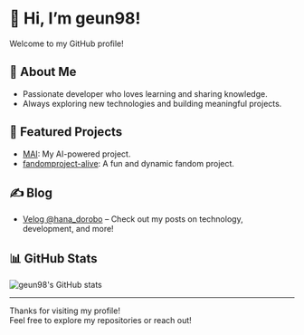 # 👋 Hi, I’m geun98!

Welcome to my GitHub profile!

## 🚀 About Me
- Passionate developer who loves learning and sharing knowledge.
- Always exploring new technologies and building meaningful projects.

## 🌟 Featured Projects

- [MAI](https://github.com/geun98/MAI): My AI-powered project.  
- [fandomproject-alive](https://github.com/geun98/fandomproject-alive): A fun and dynamic fandom project.

## ✍️ Blog

- [Velog @hana_dorobo](https://velog.io/@hana_dorobo/posts) – Check out my posts on technology, development, and more!

## 📊 GitHub Stats

![geun98's GitHub stats](https://github-readme-stats.vercel.app/api?username=geun98&show_icons=true&theme=default)

---

Thanks for visiting my profile!  
Feel free to explore my repositories or reach out!

